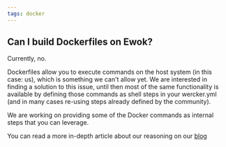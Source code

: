 ```yaml
---
tags: docker
---
```


## Can I build Dockerfiles on Ewok?

Currently, no.

Dockerfiles allow you to execute commands on the host system (in this case: us), which is something we can't allow yet. We are interested in finding a solution to this issue, until then most of the same functionality is available by defining those commands as shell steps in your wercker.yml (and in many cases re-using steps already defined by the community).

We are working on providing some of the Docker commands as internal steps that you can leverage.

You can read a more in-depth article about our reasoning on our
[blog](http://blog.wercker.com/2015/07/28/Dockerfiles-considered-harmful.html)
